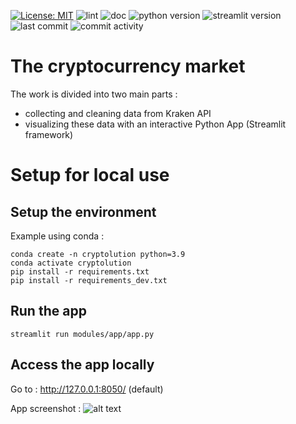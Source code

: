 [![License: MIT](https://img.shields.io/badge/License-MIT-yellow.svg)](https://opensource.org/licenses/MIT)
![lint](https://github.com/guilhemsarcy/cryptolution/actions/workflows/lint.yml/badge.svg)
![doc](https://github.com/guilhemsarcy/cryptolution/actions/workflows/doc.yml/badge.svg)
![python version](https://img.shields.io/badge/dynamic/json?color=blue&label=python&query=python&url=https%3A%2F%2Fraw.githubusercontent.com%2Fguilhemsarcy%2Fcryptolution%2Fmaster%2Fpackage.json)
![streamlit version](https://img.shields.io/badge/dynamic/json?color=blue&label=streamlit&query=dependencies.streamlit&url=https%3A%2F%2Fraw.githubusercontent.com%2Fguilhemsarcy%2Fcryptolution%2Fmaster%2Fpackage.json)
![last commit](https://img.shields.io/github/last-commit/guilhemsarcy/cryptolution)
![commit activity](https://img.shields.io/github/commit-activity/m/guilhemsarcy/cryptolution?color=blue)

# The cryptocurrency market

The work is divided into two main parts : 
- collecting and cleaning data from Kraken API
- visualizing these data with an interactive Python App (Streamlit framework)

# Setup for local use

## Setup the environment

Example using conda : 
```
conda create -n cryptolution python=3.9
conda activate cryptolution
pip install -r requirements.txt
pip install -r requirements_dev.txt
```

## Run the app
```
streamlit run modules/app/app.py
```

## Access the app locally
Go to : http://127.0.0.1:8050/ (default)


App screenshot :
![alt text](https://github.com/guilhemsarcy/cryptolution/blob/master/other/dashboard.JPG?raw=true)
